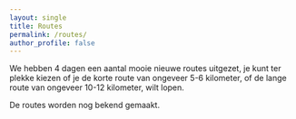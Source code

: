 ```yaml
---
layout: single
title: Routes
permalink: /routes/
author_profile: false
---
```


We hebben 4 dagen een aantal mooie nieuwe routes uitgezet, je kunt ter plekke kiezen of je de korte route van ongeveer 5-6 kilometer, of de lange route van ongeveer 10-12 kilometer, wilt lopen.

De routes worden nog bekend gemaakt.